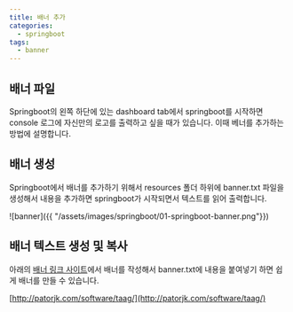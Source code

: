 ```yaml
---
title: 배너 추가 
categories:
  - springboot
tags: 
  - banner
---
```


## 배너 파일
Springboot의 왼쪽 하단에 있는 dashboard tab에서 springboot를 시작하면 console 로그에 자신만의 로고를 출력하고 싶을 때가 있습니다. 이때 베너를 추가하는 방법에 설명합니다.  

## 배너 생성
Springboot에서 배너를 추가하기 위해서 resources 폴더 하위에 banner.txt 파일을 생성해서 내용을 추가하면 springboot가 시작되면서 텍스트를 읽어 출력합니다.

![banner]({{ "/assets/images/springboot/01-springboot-banner.png"}})

## 배너 텍스트 생성 및 복사

아래의 [배너 링크 사이트](http://patorjk.com/software/taag/)에서 배너를 작성해서 banner.txt에 내용을 붙여넣기 하면 쉽게 배너를 만들 수 있습니다.  

[http://patorjk.com/software/taag/](http://patorjk.com/software/taag/)

